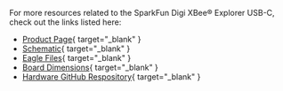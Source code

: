 <!-- This section should include all the relevant documentation and product files (Eagle files, schematic, datasheet(s), landing pages, etc. and any relevant tutorials to go beyond the Hookup Guide.) -->

For more resources related to the SparkFun Digi XBee® Explorer USB-C, check out the links listed here: 

* [Product Page](https://www.sparkfun.com/products/22043){ target="_blank" }
* [Schematic](assets/board_files/22043_SparkFun_Digi_XBee_Explorer_USB-C_Schematic.pdf){ target="_blank" }
* [Eagle Files](assets/board_files/22043_SparkFun_Digi_XBee_Explorer_USB-C_EagleFiles.zip){ target="_blank" }
* [Board Dimensions](assets/board_files/22043_SparkFun_Digi_XBee_Explorer_USB-C_BoardOutline_Crop.png){ target="_blank" }
* [Hardware GitHub Respository](https://github.com/sparkfun/SparkFun_Digi_XBee_Explorer_USB-C){ target="_blank" }




